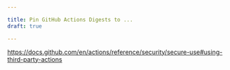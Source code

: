 ```yaml
---

title: Pin GitHub Actions Digests to ...
draft: true

---
```


https://docs.github.com/en/actions/reference/security/secure-use#using-third-party-actions

<!--stackedit_data:
eyJoaXN0b3J5IjpbLTIwODEyNjM0MTFdfQ==
-->